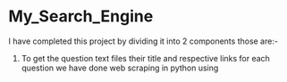 # My_Search_Engine

I have completed this project by dividing it into 2 components those are:-

1. To get the question text files their title and respective links for each question we have done web scraping in python using 
